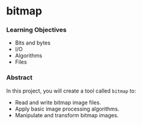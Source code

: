 # bitmap

### Learning Objectives

- Bits and bytes
- I/O
- Algorithms
- Files

### Abstract

In this project, you will create a tool called `bitmap` to:

- Read and write bitmap image files.
- Apply basic image processing algorithms.
- Manipulate and transform bitmap images.